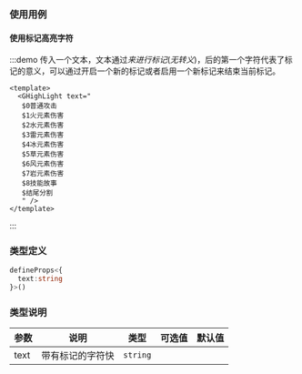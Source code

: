 ### 使用用例


#### 使用标记高亮字符

:::demo 传入一个文本，文本通过$来进行标记(无转义)，$后的第一个字符代表了标记的意义，可以通过开启一个新的标记或者启用一个新标记来结束当前标记。

```vue
<template>
  <GHighLight text="
   $0普通攻击
   $1火元素伤害 
   $2水元素伤害
   $3雷元素伤害
   $4冰元素伤害
   $5草元素伤害
   $6风元素伤害
   $7岩元素伤害
   $8技能故事
   $结尾分割
   " />
</template>
``` 

:::


### 类型定义


``` ts
defineProps<{
  text:string
}>()
```

### 类型说明

| 参数 | 说明             | 类型     | 可选值 | 默认值 |
| ---- | ---------------- | -------- | ------ | ------ |
| text | 带有标记的字符快 | `string` |        |        |

